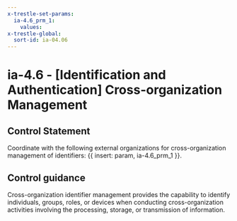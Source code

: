 ```yaml
---
x-trestle-set-params:
  ia-4.6_prm_1:
    values:
x-trestle-global:
  sort-id: ia-04.06
---
```


# ia-4.6 - \[Identification and Authentication\] Cross-organization Management

## Control Statement

Coordinate with the following external organizations for cross-organization management of identifiers: {{ insert: param, ia-4.6_prm_1 }}.

## Control guidance

Cross-organization identifier management provides the capability to identify individuals, groups, roles, or devices when conducting cross-organization activities involving the processing, storage, or transmission of information.

